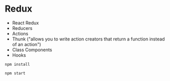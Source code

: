 # Redux
* React Redux
* Reducers
* Actions
* Thunk ("allows you to write action creators that return a function instead of an action")
* Class Components
* Hooks

```
npm install
```

```
npm start
```